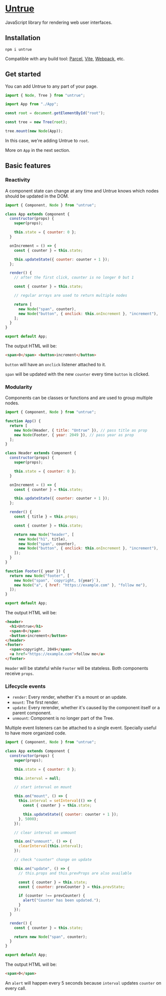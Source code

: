 # [Untrue](https://untrue.dev/)

JavaScript library for rendering web user interfaces.

## Installation

```
npm i untrue
```

Compatible with any build tool: [Parcel](https://parceljs.org/), [Vite](https://vitejs.dev/), [Webpack](https://webpack.js.org/), etc.

## Get started

You can add Untrue to any part of your page.

```js
import { Node, Tree } from "untrue";

import App from "./App";

const root = document.getElementById("root");

const tree = new Tree(root);

tree.mount(new Node(App));
```

In this case, we're adding Untrue to `root`.

More on `App` in the next section.

## Basic features

### Reactivity

A component state can change at any time and Untrue knows which nodes should be updated in the DOM.

```js
import { Component, Node } from "untrue";

class App extends Component {
  constructor(props) {
    super(props);

    this.state = { counter: 0 };
  }

  onIncrement = () => {
    const { counter } = this.state;

    this.updateState({ counter: counter + 1 });
  };

  render() {
    // after the first click, counter is no longer 0 but 1

    const { counter } = this.state;

    // regular arrays are used to return multiple nodes

    return [
      new Node("span", counter),
      new Node("button", { onclick: this.onIncrement }, "increment"),
    ];
  }
}

export default App;
```

The output HTML will be:

```html
<span>0</span> <button>increment</button>
```

`button` will have an `onclick` listener attached to it.

`span` will be updated with the new `counter` every time `button` is clicked.

### Modularity

Components can be classes or functions and are used to group multiple nodes.

```jsx
import { Component, Node } from "untrue";

function App() {
  return [
    new Node(Header, { title: "Untrue" }), // pass title as prop
    new Node(Footer, { year: 2049 }), // pass year as prop
  ];
}

class Header extends Component {
  constructor(props) {
    super(props);

    this.state = { counter: 0 };
  }

  onIncrement = () => {
    const { counter } = this.state;

    this.updateState({ counter: counter + 1 });
  };

  render() {
    const { title } = this.props;

    const { counter } = this.state;

    return new Node("header", [
      new Node("h1", title),
      new Node("span", counter),
      new Node("button", { onclick: this.onIncrement }, "increment"),
    ]);
  }
}

function Footer({ year }) {
  return new Node("footer", [
    new Node("span", `copyright, ${year}`),
    new Node("a", { href: "https://example.com" }, "follow me"),
  ]);
}

export default App;
```

The output HTML will be:

```html
<header>
  <h1>Untrue</h1>
  <span>0</span>
  <button>increment</button>
</header>
<footer>
  <span>copyright, 2049</span>
  <a href="https://example.com">follow me</a>
</footer>
```

`Header` will be stateful while `Footer` will be stateless. Both components receive `props`.

### Lifecycle events

- `render`: Every render, whether it's a mount or an update.
- `mount`: The first render.
- `update`: Every rerender, whether it's caused by the component itself or a parent component.
- `unmount`: Component is no longer part of the Tree.

Multiple event listeners can be attached to a single event. Specially useful to have more organized code.

```jsx
import { Component, Node } from "untrue";

class App extends Component {
  constructor(props) {
    super(props);

    this.state = { counter: 0 };

    this.interval = null;

    // start interval on mount

    this.on("mount", () => {
      this.interval = setInterval(() => {
        const { counter } = this.state;

        this.updateState({ counter: counter + 1 });
      }, 5000);
    });

    // clear interval on unmount

    this.on("unmount", () => {
      clearInterval(this.interval);
    });

    // check "counter" change on update

    this.on("update", () => {
      // this.props and this.prevProps are also available

      const { counter } = this.state;
      const { counter: prevCounter } = this.prevState;

      if (counter !== prevCounter) {
        alert("Counter has been updated.");
      }
    });
  }

  render() {
    const { counter } = this.state;

    return new Node("span", counter);
  }
}

export default App;
```

The output HTML will be:

```html
<span>0</span>
```

An `alert` will happen every 5 seconds because `interval` updates `counter` on every call.
